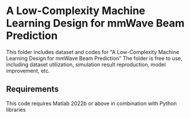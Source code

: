 # A Low-Complexity Machine Learning Design for mmWave Beam Prediction

This folder includes dataset and codes for "A Low-Complexity Machine Learning Design for mmWave Beam Prediction"
The folder is free to use, including dataset utilization, simulation result reproduction, model improvement, etc.

## Requirements
This code requires Matlab 2022b or above in combination with Python libraries 

